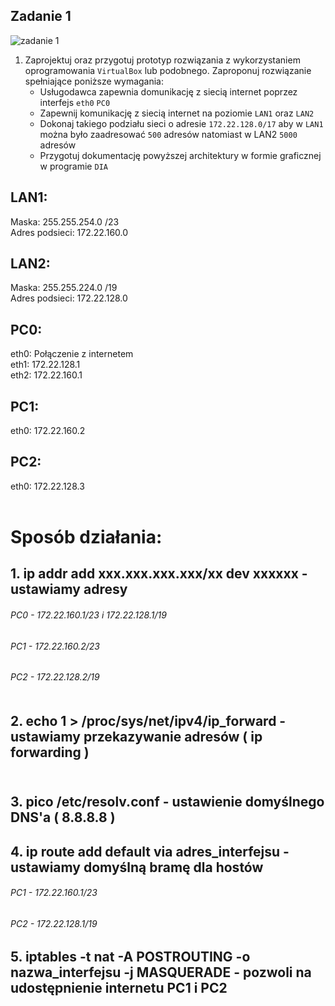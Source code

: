 Zadanie 1
---------

![zadanie 1](zadanie-1.svg)

1. Zaprojektuj oraz przygotuj prototyp rozwiązania z wykorzystaniem oprogramowania ``VirtualBox`` lub podobnego. 
Zaproponuj rozwiązanie spełniające poniższe wymagania:
   * Usługodawca zapewnia domunikację z siecią internet poprzez interfejs ``eth0`` ``PC0``
   * Zapewnij komunikację z siecią internet na poziomie ``LAN1`` oraz ``LAN2``
   * Dokonaj takiego podziału sieci o adresie ``172.22.128.0/17`` aby w ``LAN1`` można było zaadresować ``500`` adresów natomiast w LAN2 ``5000`` adresów    
   * Przygotuj dokumentację powyższej architektury w formie graficznej w programie ``DIA``
 
 
 ## LAN1:
 
 Maska: 255.255.254.0 /23 <br>
 Adres podsieci: 172.22.160.0
 
 ## LAN2:

 Maska: 255.255.224.0 /19<br>
 Adres podsieci: 172.22.128.0
 
## PC0:
 
 eth0: Połączenie z internetem<br>
 eth1: 172.22.128.1<br>
 eth2: 172.22.160.1
 
 ## PC1:

 eth0: 172.22.160.2<br>
 
## PC2:
 
 eth0: 172.22.128.3<br><br>
 
 # Sposób działania:
 
 ## 1. ip addr add xxx.xxx.xxx.xxx/xx dev xxxxxx - ustawiamy adresy <br> 
 ###### PC0 - 172.22.160.1/23 i 172.22.128.1/19 <br> 
 ###### PC1 - 172.22.160.2/23<br> 
 ###### PC2 - 172.22.128.2/19<br><br>
 
 ## 2. echo 1 > /proc/sys/net/ipv4/ip_forward - ustawiamy przekazywanie adresów ( ip forwarding )<br><br>
 
 ## 3. pico /etc/resolv.conf - ustawienie domyślnego DNS'a ( 8.8.8.8 )
 
 ## 4. ip route add default via adres_interfejsu - ustawiamy domyślną bramę dla hostów
 ###### PC1 - 172.22.160.1/23
 ###### PC2 - 172.22.128.1/19
 
 ## 5. iptables -t nat -A POSTROUTING -o nazwa_interfejsu -j MASQUERADE - pozwoli na udostępnienie internetu PC1 i PC2
